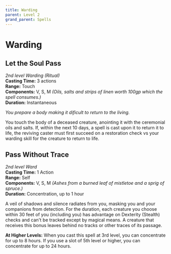 ```yaml
---
title: Warding
parent: Level 2
grand_parent: Spells
---
```


# Warding

## Let the Soul Pass
*2nd level Warding (Ritual)*<br>
**Casting Time:** 3 actions<br>
**Range:** Touch<br>
**Components:** V, S, M *(Oils, salts and strips of linen worth 100gp which the spell consumes.)*<br>
**Duration:** Instantaneous

*You prepare a body making it dificult to return to the living.*

You touch the body of a deceased creature, anointing it with the ceremonial oils and salts. If, within the next 10 days, a spell is cast upon it to return it to life, the reviving caster must first succeed on a restoration check vs your warding skill for the creature to return to life. 

## Pass Without Trace
*2nd level Ward*<br>
**Casting Time:** 1 Action<br>
**Range:** Self<br>
**Components:** V, S, M *(Ashes from a burned leaf of mistletoe and a sprig of spruce.)*<br>
**Duration:** Concentration, up to 1 hour

A veil of shadows and silence radiates from you, masking you and your companions from detection. For the duration, each creature you choose within 30 feet of you (including you) has advantage on Dexterity (Stealth) checks and can't be tracked except by magical means. A creature that receives this bonus leaves behind no tracks or other traces of its passage.

**At Higher Levels:** When you cast this spell at 3rd level, you can concentrate for up to 8 hours. If you use a slot of 5th level or higher, you can concentrate for up to 24 hours.
